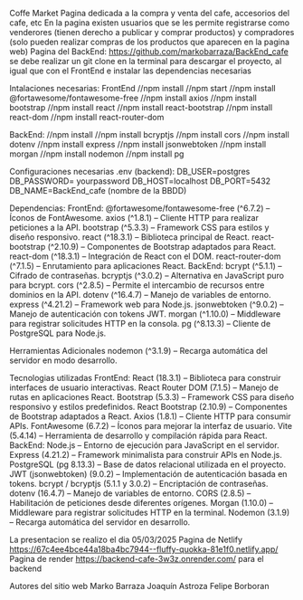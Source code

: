 Coffe Market 
Pagina dedicada a la compra y venta del cafe, accesorios del cafe, etc
En la pagina existen usuarios que se les permite registrarse como venderores (tienen derecho a publicar y comprar productos) y compradores (solo pueden realizar compras de los productos que aparecen en la pagina web)
Pagina del BackEnd: https://github.com/markobarraza/BackEnd_cafe se debe realizar un git clone en la terminal para descargar el proyecto, al igual que con el FrontEnd e instalar las dependencias necesarias

Intalaciones necesarias:
FrontEnd
//npm install
//npm start
//npm install @fortawesome/fontawesome-free
//npm install axios
//npm install bootstrap
//npm install react
//npm install react-bootstrap
//npm install react-dom
//npm install react-router-dom


BackEnd: 
  //npm install
  //npm install bcryptjs
  //npm install cors
  //npm install dotenv
  //npm install express
  //npm install jsonwebtoken
  //npm install morgan
  //npm install nodemon
  //npm install pg



Configuraciones necesarias 
.env (backend):
DB_USER=postgres
DB_PASSWORD= yourpassword
DB_HOST=localhost
DB_PORT=5432
DB_NAME=BackEnd_cafe (nombre de la BBDD)


Dependencias: 
  FrontEnd:
      @fortawesome/fontawesome-free (^6.7.2) – Íconos de FontAwesome.
      axios (^1.8.1) – Cliente HTTP para realizar peticiones a la API.
      bootstrap (^5.3.3) – Framework CSS para estilos y diseño responsivo.
      react (^18.3.1) – Biblioteca principal de React.
      react-bootstrap (^2.10.9) – Componentes de Bootstrap adaptados para React.
      react-dom (^18.3.1) – Integración de React con el DOM.
      react-router-dom (^7.1.5) – Enrutamiento para aplicaciones React.
  BackEnd: 
      bcrypt (^5.1.1) – Cifrado de contraseñas.
      bcryptjs (^3.0.2) – Alternativa en JavaScript puro para bcrypt.
      cors (^2.8.5) – Permite el intercambio de recursos entre dominios en la API.
      dotenv (^16.4.7) – Manejo de variables de entorno.
      express (^4.21.2) – Framework web para Node.js.
      jsonwebtoken (^9.0.2) – Manejo de autenticación con tokens JWT.
      morgan (^1.10.0) – Middleware para registrar solicitudes HTTP en la consola.
      pg (^8.13.3) – Cliente de PostgreSQL para Node.js.

Herramientas Adicionales
      nodemon (^3.1.9) – Recarga automática del servidor en modo desarrollo.



Tecnologias utilizadas 
  FrontEnd:
      React (18.3.1) – Biblioteca para construir interfaces de usuario interactivas.
      React Router DOM (7.1.5) – Manejo de rutas en aplicaciones React.
      Bootstrap (5.3.3) – Framework CSS para diseño responsivo y estilos predefinidos.
      React Bootstrap (2.10.9) – Componentes de Bootstrap adaptados a React.
      Axios (1.8.1) – Cliente HTTP para consumir APIs.
      FontAwesome (6.7.2) – Íconos para mejorar la interfaz de usuario.
      Vite (5.4.14) – Herramienta de desarrollo y compilación rápida para React.
  BackEnd:
      Node.js – Entorno de ejecución para JavaScript en el servidor.
      Express (4.21.2) – Framework minimalista para construir APIs en Node.js.
      PostgreSQL (pg 8.13.3) – Base de datos relacional utilizada en el proyecto.
      JWT (jsonwebtoken) (9.0.2) – Implementación de autenticación basada en tokens.
      bcrypt / bcryptjs (5.1.1 y 3.0.2) – Encriptación de contraseñas.
      dotenv (16.4.7) – Manejo de variables de entorno.
      CORS (2.8.5) – Habilitación de peticiones desde diferentes orígenes.
      Morgan (1.10.0) – Middleware para registrar solicitudes HTTP en la terminal.
      Nodemon (3.1.9) – Recarga automática del servidor en desarrollo.


La presentacion se realizo el dia 05/03/2025
Pagina de Netlify https://67c4ee4bce44a18ba4bc7944--fluffy-quokka-81e1f0.netlify.app/
Pagina de render https://backend-cafe-3w3z.onrender.com/ para el backend

Autores del sitio web
Marko Barraza
Joaquín Astroza 
Felipe Borboran
